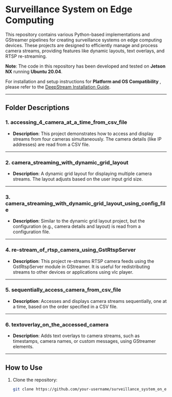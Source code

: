 # Surveillance System on Edge Computing

This repository contains various Python-based implementations and GStreamer pipelines for creating surveillance systems on edge computing devices. These projects are designed to efficiently manage and process camera streams, providing features like dynamic layouts, text overlays, and RTSP re-streaming.

**Note**: The code in this repository has been developed and tested on **Jetson NX** running **Ubuntu 20.04**.

For installation and setup instructions for **Platform and OS Compatibility** , please refer to the [DeepStream Installation Guide](https://docs.nvidia.com/metropolis/deepstream/dev-guide/text/DS_Installation.html).

---

## Folder Descriptions

### 1. **accessing_4_camera_at_a_time_from_csv_file**
   - **Description**: This project demonstrates how to access and display streams from four cameras simultaneously. The camera details (like IP addresses) are read from a CSV file.

---

### 2. **camera_streaming_with_dynamic_grid_layout**
   - **Description**: A dynamic grid layout for displaying multiple camera streams. The layout adjusts based on the user input grid size.

---

### 3. **camera_streaming_with_dynamic_grid_layout_using_config_file**
   - **Description**: Similar to the dynamic grid layout project, but the configuration (e.g., camera details and layout) is read from a configuration file.

---

### 4. **re-stream_of_rtsp_camera_using_GstRtspServer**
   - **Description**: This project re-streams RTSP camera feeds using the GstRtspServer module in GStreamer. It is useful for redistributing streams to other devices or applications using vlc player.

---

### 5. **sequentially_access_camera_from_csv_file**
   - **Description**: Accesses and displays camera streams sequentially, one at a time, based on the order specified in a CSV file.

---

### 6. **textoverlay_on_the_accessed_camera**
   - **Description**: Adds text overlays to camera streams, such as timestamps, camera names, or custom messages, using GStreamer elements.

---

## How to Use

1. Clone the repository:
   ```bash
   git clone https://github.com/your-username/surveillance_system_on_edge_computing.git
